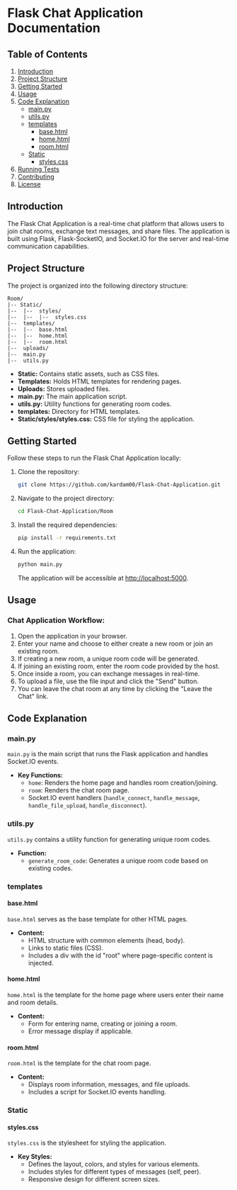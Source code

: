 # Flask Chat Application Documentation

## Table of Contents

1. [Introduction](#introduction)
2. [Project Structure](#project-structure)
3. [Getting Started](#getting-started)
4. [Usage](#usage)
5. [Code Explanation](#code-explanation)
   - [main.py](#mainpy)
   - [utils.py](#utilspy)
   - [templates](#templates)
     - [base.html](#basehtml)
     - [home.html](#homehtml)
     - [room.html](#roomhtml)
   - [Static](#static)
     - [styles.css](#stylescss)
6. [Running Tests](#running-tests)
7. [Contributing](#contributing)
8. [License](#license)

## Introduction

The Flask Chat Application is a real-time chat platform that allows users to join chat rooms, exchange text messages, and share files. The application is built using Flask, Flask-SocketIO, and Socket.IO for the server and real-time communication capabilities.

## Project Structure

The project is organized into the following directory structure:

```
Room/
|-- Static/
|--  |--  styles/
|--  |--  |--  styles.css
|--  templates/
|--  |--  base.html
|--  |--  home.html
|--  |--  room.html
|--  uploads/
|--  main.py
|--  utils.py
```

- **Static:** Contains static assets, such as CSS files.
- **Templates:** Holds HTML templates for rendering pages.
- **Uploads:** Stores uploaded files.
- **main.py:** The main application script.
- **utils.py:** Utility functions for generating room codes.
- **templates:** Directory for HTML templates.
- **Static/styles/styles.css:** CSS file for styling the application.

## Getting Started

Follow these steps to run the Flask Chat Application locally:

1. Clone the repository:

   ```bash
   git clone https://github.com/kardam00/Flask-Chat-Application.git
   ```

2. Navigate to the project directory:

   ```bash
   cd Flask-Chat-Application/Room
   ```

3. Install the required dependencies:

   ```bash
   pip install -r requirements.txt
   ```

4. Run the application:

   ```bash
   python main.py
   ```

   The application will be accessible at [http://localhost:5000](http://localhost:5000).

## Usage

### Chat Application Workflow:

1. Open the application in your browser.
2. Enter your name and choose to either create a new room or join an existing room.
3. If creating a new room, a unique room code will be generated.
4. If joining an existing room, enter the room code provided by the host.
5. Once inside a room, you can exchange messages in real-time.
6. To upload a file, use the file input and click the "Send" button.
7. You can leave the chat room at any time by clicking the "Leave the Chat" link.

## Code Explanation

### main.py

`main.py` is the main script that runs the Flask application and handles Socket.IO events.

- **Key Functions:**
  - `home`: Renders the home page and handles room creation/joining.
  - `room`: Renders the chat room page.
  - Socket.IO event handlers (`handle_connect`, `handle_message`, `handle_file_upload`, `handle_disconnect`).

### utils.py

`utils.py` contains a utility function for generating unique room codes.

- **Function:**
  - `generate_room_code`: Generates a unique room code based on existing codes.

### templates

#### base.html

`base.html` serves as the base template for other HTML pages.

- **Content:**
  - HTML structure with common elements (head, body).
  - Links to static files (CSS).
  - Includes a div with the id "root" where page-specific content is injected.

#### home.html

`home.html` is the template for the home page where users enter their name and room details.

- **Content:**
  - Form for entering name, creating or joining a room.
  - Error message display if applicable.

#### room.html

`room.html` is the template for the chat room page.

- **Content:**
  - Displays room information, messages, and file uploads.
  - Includes a script for Socket.IO events handling.

### Static

#### styles.css

`styles.css` is the stylesheet for styling the application.

- **Key Styles:**
  - Defines the layout, colors, and styles for various elements.
  - Includes styles for different types of messages (self, peer).
  - Responsive design for different screen sizes.

